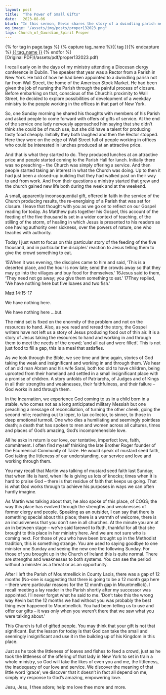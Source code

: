 ```yaml
---
layout: post
title:  "The Power of Small Gifts"
date:   2023-08-06
blurb: "In this sermon, Kevin shares the story of a dwindling parish near Wall Street that was revitalized through a simple act of service: providing affordable lunches to office workers. He draws parallels between this story and the biblical account of Jesus feeding the five thousand, emphasizing the power of small, seemingly insignificant gifts offered in faith. He encourages his congregation to recognize and offer their own gifts, however small, for the building up of God's Kingdom."
og_image: "/assets/img/posts/proper132023.png"
tags: Church_of_Gaurdian_Spirit Proper
---    
```

<div class="tag-pills">
  {% for tag in page.tags %}
    {% capture tag_name %}{{ tag }}{% endcapture %}
    <a href="{{ site.baseurl }}/tag/{{ tag_name | slugify }}" class="tag-pill">{{ tag_name }}</a>
  {% endfor %}
</div>
[Original PDF](/assets/pdf/proper132023.pdf)

I recall early on in the days of my ministry attending a Diocesan clergy conference in Dublin. The speaker that year was a Rector from a Parish in New York. He told of how he had been appointed to a dwindling parish not far from Wall Street, the home of the American Stock Market. He had been given the job of nursing the Parish through the painful process of closure. Before embarking on that, conscious of the Church’s proximity to Wall Street, he decided to explore possibilities of development of a weekday ministry to the people working in the offices in that part of New York.

So, one Sunday morning he shared his thoughts with members of his Parish and asked people to come forward with offers of gifts of service. At the end of the service one lady nervously approached him saying that she didn’t think she could be of much use, but she did have a talent for producing tasty food cheaply. Initially they both laughed and then the Rector stopped. Here they were on the edge of Wall Street full of people working in offices who could be interested in lunches produced at an attractive price.

And that is what they started to do. They produced lunches at an attractive price and people started coming to the Parish Hall for lunch. Initially there was no preaching – the Church was simply offering a service. And then people started taking an interest in what the Church was doing. Up to then it had just been a closed-up building that they had walked past on their way to and from work. And from their questions a ministry started that grew and the church gained new life both during the week and at the weekend.

A small, apparently inconsequential gift, offered in faith in the service of the Church producing results, the re-energising of a Parish that was set for closure. I leave that thought with you as we go on to reflect on our Gospel reading for today. As Matthew puts together his Gospel, this account of the feeding of the five thousand is set in a wider context of teaching, of the stilling of the storm, of healing in which Jesus is presented to his readers as one having authority over sickness, over the powers of nature, one who teaches with authority.

Today I just want to focus on this particular story of the feeding of the five thousand, and in particular the disciples’ reaction to Jesus telling them to give the crowd something to eat.

15When it was evening, the disciples came to him and said, ‘This is a deserted place, and the hour is now late; send the crowds away so that they may go into the villages and buy food for themselves.’ 16Jesus said to them, ‘They need not go away; you give them something to eat.’ 17They replied, ‘We have nothing here but five loaves and two fish.’

Matt 14:15-17

We have nothing here.

We have nothing here …but.

The mind set is fixed on the enormity of the problem and not on the resources to hand. Also, as you read and reread the story, the Gospel writers have not left us a story of Jesus producing food out of thin air. It is a story of Jesus taking the resources to hand and working in and through them to meet the needs of the crowd; ‘and all eat and were filled’. This is not just food to fill a gap, this is a meal that satisfies.

As we look through the Bible, we see time and time again, stories of God taking the weak and insignificant and working in and through them. We hear of an old man Abram and his wife Sarai, both too old to have children, being uprooted from their homeland and settled in a small insignificant place with a promise of children. A story unfolds of Patriarchs, of Judges and of Kings in all their strengths and weaknesses, their faithfulness, and their failure – God works in and through them.

In the Incarnation, we experience God coming to us in a child born in a stable, who comes not as a long anticipated military Messiah but one preaching a message of reconciliation, of turning the other cheek, going the second mile; reaching out to leper, to tax collector, to sinner, to those in deep emotional turmoil. One who dies a humiliating and seemingly pointless death; a death that has spoken to men and women across all cultures, times and places of God’s amazing, God’s incomprehensible love.

All he asks in return is our love, our tentative, imperfect love, faith, commitment. I often find myself thinking the late Brother Roger founder of the Ecumenical Community of Taize. He would speak of mustard seed faith, God taking the littleness of our understanding, our service and love and working through them.

You may recall that Martin was talking of mustard seed faith last Sunday; that when life is hard, when life is giving us lots of knocks; times when it is hard to praise God – there is that residue of faith that keeps us going. That is what God works through to achieve his purposes in ways we can often hardly imagine.

As Martin was talking about that, he also spoke of this place, of COGS; the way this place has evolved through the strengths and weaknesses of former clergy and people. Speaking as an outsider, I can say that there is something special about this place; there is a warmth of welcome, there is an inclusiveness that you don’t see in all churches. At the minute you are at an in between stage – we’ve said farewell to Ruth, thankful for all that she brought to this place in her ministry here. And we are not sure who is coming next. For those of you who have been brought up in the Methodist tradition, this is something strange. You are used to saying goodbye to one minister one Sunday and seeing the new one the following Sunday. For those of you brought up in the Church of Ireland this is quite normal. There are strengths and weaknesses to both systems. You can see the period without a minister as a threat or as an opportunity.

After I left the Parish of Mountmellick in County Laois, there was a gap of 12 months (No-one is suggesting that there is going to be a 12 month gap here – there were particular reasons for the 12 month gap in Mountmellick). I recall meeting a lay reader in the Parish shortly after my successor was appointed. I’ll never forget what he said to me. ‘Don’t take this the wrong way Kevin but the 12 months we had without you was probably the best thing ever happened to Mountmellick. You had been telling us to use and offer our gifts – it was only when you weren’t there that we saw what you were talking about.’

This Church is full of gifted people. You may think that your gift is not that significant. But the lesson for today is that God can take the small and seemingly insignificant and use it in the building up of his Kingdom in this place.

Just as he took the littleness of loaves and fishes to feed a crowd, just as he took the littleness of the offering of that lady in New York to set in train a whole ministry, so God will take the likes of even you and me, the littleness, the inadequacy of our love and service. We discover the meaning of that little word ‘grace’; we discover that it doesn’t in fact all depend on me, simply my response to God’s amazing, empowering love.

Jesu, Jesu, I thee adore; help me love thee more and more.
